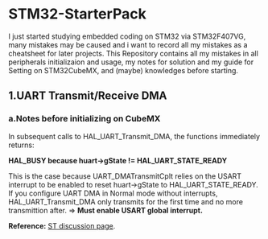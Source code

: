 # STM32-StarterPack
I just started studying embedded coding on STM32 via STM32F407VG, many mistakes may be caused and i want to record all my mistakes as a cheatsheet for later projects.
This Repository contains all my mistakes in all peripherals initializaion and usage, my notes for solution and my guide for Setting on STM32CubeMX, and (maybe) knowledges before starting.


## 1.UART Transmit/Receive DMA
### a.Notes before initializing on CubeMX
In subsequent calls to HAL_UART_Transmit_DMA, the functions immediately returns:

**HAL_BUSY because huart->gState != HAL_UART_STATE_READY** 

This is the case because UART_DMATransmitCplt relies on the USART interrupt to be enabled to reset huart->gState to HAL_UART_STATE_READY.
If you configure UART DMA in Normal mode without interrupts, HAL_UART_Transmit_DMA only transmits for the first time and no more transmittion after.
=> **Must enable USART global interrupt.**

**Reference:** [ST discussion page](https://community.st.com/s/question/0D50X00009XkePT/hal-without-usart-interrupt-haluarttransmitdma-will-work-only-once).
